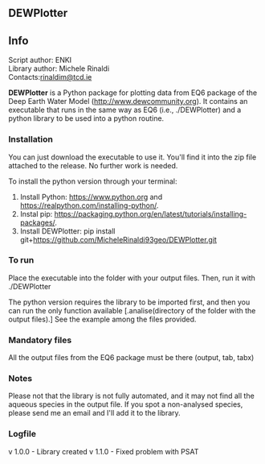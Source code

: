 ## DEWPlotter

## Info
Script author: ENKI  
Library author: Michele Rinaldi  
Contacts:rinaldim@tcd.ie  

**DEWPlotter** is a Python package for plotting data from EQ6 package of the Deep Earth 
Water Model (http://www.dewcommunity.org). It contains an executable that runs in the same 
way as EQ6 (i.e., ./DEWPlotter) and a python library to be used into a python routine.  



### Installation

You can just download the executable to use it. You'll find it into the zip file attached 
to the release. No further work is needed.  

To install the python version through your terminal:  
1) Install Python: https://www.python.org and https://realpython.com/installing-python/.  
2) Instal pip: https://packaging.python.org/en/latest/tutorials/installing-packages/.  
3) Install DEWPlotter: pip install git+https://github.com/MicheleRinaldi93geo/DEWPlotter.git  



### To run

Place the executable into the folder with your output files. Then, run it with ./DEWPlotter    

The python version requires the library to be imported first, and then you can run the only
function available [.analise(directory of the folder with the output files).] 
See the example among the files provided.  



### Mandatory files

All the output files from the EQ6 package must be there (output, tab, tabx)



### Notes

Please not that the library is not fully automated, and it may not find all the aqueous species
in the output file. If you spot a non-analysed species, please send me an email and I'll add it
to the library.

### Logfile
v 1.0.0 - Library created
v 1.1.0 - Fixed problem with PSAT